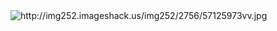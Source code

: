 <html><body><img src="http://img252.imageshack.us/img252/2756/57125973vv.jpg" alt="http://img252.imageshack.us/img252/2756/57125973vv.jpg"></body></html>